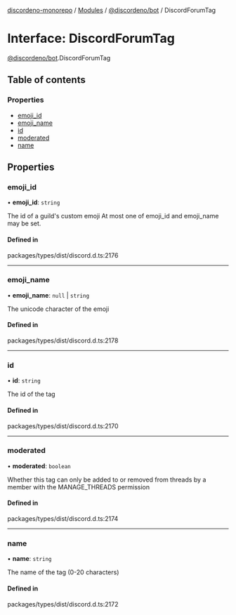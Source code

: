 [discordeno-monorepo](../README.md) / [Modules](../modules.md) / [@discordeno/bot](../modules/discordeno_bot.md) / DiscordForumTag

# Interface: DiscordForumTag

[@discordeno/bot](../modules/discordeno_bot.md).DiscordForumTag

## Table of contents

### Properties

- [emoji_id](discordeno_bot.DiscordForumTag.md#emoji_id)
- [emoji_name](discordeno_bot.DiscordForumTag.md#emoji_name)
- [id](discordeno_bot.DiscordForumTag.md#id)
- [moderated](discordeno_bot.DiscordForumTag.md#moderated)
- [name](discordeno_bot.DiscordForumTag.md#name)

## Properties

### emoji_id

• **emoji_id**: `string`

The id of a guild's custom emoji At most one of emoji_id and emoji_name may be set.

#### Defined in

packages/types/dist/discord.d.ts:2176

---

### emoji_name

• **emoji_name**: `null` \| `string`

The unicode character of the emoji

#### Defined in

packages/types/dist/discord.d.ts:2178

---

### id

• **id**: `string`

The id of the tag

#### Defined in

packages/types/dist/discord.d.ts:2170

---

### moderated

• **moderated**: `boolean`

Whether this tag can only be added to or removed from threads by a member with the MANAGE_THREADS permission

#### Defined in

packages/types/dist/discord.d.ts:2174

---

### name

• **name**: `string`

The name of the tag (0-20 characters)

#### Defined in

packages/types/dist/discord.d.ts:2172
